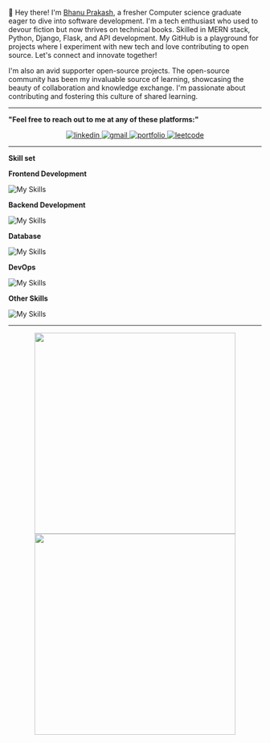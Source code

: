 👋 Hey there! I'm [Bhanu Prakash](), a fresher Computer science graduate eager to dive into software development. I'm a tech enthusiast who used to devour fiction but now thrives on technical books. Skilled in MERN stack, Python, Django, Flask, and API development. My GitHub is a playground for projects where I experiment with new tech and love contributing to open source. Let's connect and innovate together!

I'm also an avid supporter open-source projects. The open-source community has been my invaluable source of learning, showcasing the beauty of collaboration and knowledge exchange. I'm passionate about contributing and fostering this culture of shared learning.

---
**"Feel free to reach out to me at any of these platforms:"**
<p align="center">
  <a href="" target="_blank">
    <img src="https://img.shields.io/badge/LinkedIn-0077B5?style=for-the-badge&logo=linkedin&logoColor=white" alt="linkedin">
  </a>
  <a href="" target="_blank">
    <img src="https://img.shields.io/badge/Gmail-D14836?style=for-the-badge&logo=gmail&logoColor=white" alt="gmail">
  </a>
  <a href="" target="_blank">
    <img src="https://img.shields.io/badge/Portfolio-255E63?style=for-the-badge&logo=About.me&logoColor=white" alt="portfolio">
  </a>
  <a href="" target="_blank">
    <img src="https://img.shields.io/badge/-LeetCode-FFA116?style=for-the-badge&logo=LeetCode&logoColor=black" alt="leetcode">
  </a>
</p>

---

**Skill set**

 **Frontend Development**

 ![My Skills](https://skillicons.dev/icons?i=js,html,css,bootstrap,typescript,react,)
 
**Backend Development**
 
 ![My Skills](https://skillicons.dev/icons?i=nodejs,express,django,flask)

**Database**

![My Skills](https://skillicons.dev/icons?i=postgres,mysql,mongodb)

**DevOps**

![My Skills](https://skillicons.dev/icons?i=docker,linux,)

**Other Skills**

![My Skills](https://skillicons.dev/icons?i=bash,postman,git,vscode)

---

<p align="center">
  <img src="https://github-readme-stats.vercel.app/api?username=bhanuprakashchary4&show_icons=true&theme=bear" width="400">
  <img src="https://github-readme-streak-stats.herokuapp.com?user=bhanuprakashchary4&theme=dark&hide_border=true" width="400">
</p>





<!--
**BhanuPrakashChary4/BhanuPrakashChary4** is a ✨ _special_ ✨ repository because its `README.md` (this file) appears on your GitHub profile.

Here are some ideas to get you started:

- 🔭 I’m currently working on ...
- 🌱 I’m currently learning ...
- 👯 I’m looking to collaborate on ...
- 🤔 I’m looking for help with ...
- 💬 Ask me about ...
- 📫 How to reach me: ...
- 😄 Pronouns: ...
- ⚡ Fun fact: ...
-->
